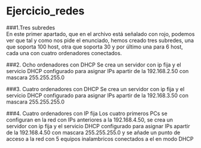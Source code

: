 # Ejercicio_redes
###1.Tres subredes  
En este primer apartado, que en el archivo está señalado con rojo, podemos ver
que tal y como nos pide el enunciado, hemos creado tres subredes, una que
soporta 100 host, otra que soporta 30 y por último una para 6 host, cada una
con cuatro ordenadores conectados.

###2. Ocho ordenadores con DHCP
Se crea un servidor con ip fija y el servicio DHCP configurado
para asignar IPs apartir de la 192.168.2.50 con mascara 255.255.255.0
 
###3. Cuatro ordenadores con DHCP
Se crea un servidor con ip fija y el servicio DHCP
configurado para asignar IPs apartir de la 192.168.3.50 con mascara
255.255.255.0

###4. Cuatro ordenadores con IP fija
Los cuatro primeros PCs se configuran en la red con IPs
anteriores a la 192.168.4.50, se crea un servidor con ip fija y el servicio
DHCP configurado para asignar IPs apartir de la 192.168.4.50 con mascara
255.255.255.0 y se añade un punto de acceso a la red con 5 equipos inalambricos
conectados a el en modo DHCP
